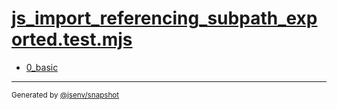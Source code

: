 # [js_import_referencing_subpath_exported.test.mjs](../js_import_referencing_subpath_exported.test.mjs)


- [0_basic](0_basic/0_basic.md)

---

<sub>
  Generated by <a href="https://github.com/jsenv/core/tree/main/packages/tooling/snapshot">@jsenv/snapshot</a>
</sub>
